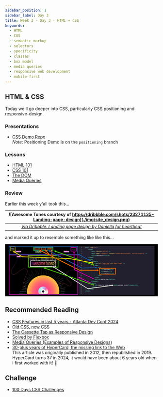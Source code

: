 ```yaml
---
sidebar_position: 1
sidebar_label: Day 3
title: Week 3 - Day 3 - HTML + CSS
keywords:
  - HTML
  - CSS
  - semantic markup
  - selectors
  - specificity
  - classes
  - box model
  - media queries
  - responsive web development
  - mobile-first
---
```


<!-- markdownlint-disable no-inline-html -->

## HTML & CSS

Today we'll go deeper into CSS, particularly CSS positioning and responsive-design.

### Presentations

- [CSS Demo Repo](https://github.com/seanrreid/CSS/)
  <br/>_Note_: Positioning Demo is on the `positioning` branch

### Lessons

- [HTML 101](/docs/lessons/front-end-foundations/html-101/)
- [CSS 101](/docs/lessons/front-end-foundations/css-101/)
- [The DOM](/docs/lessons/handling-user-input/dom/)
- [Media Queries](/docs/lessons/front-end-foundations/media-queries/)

### Review

Earlier this week y'all took this...

|       ![Awesome Tunes courtesy of https://dribbble.com/shots/23271135-Landing-page-design](./img/site_design.png)        |
| :----------------------------------------------------------------------------------------------------------------------: |
| _[Via Dribbble: Landing page design by Daniella for heartbeat](https://dribbble.com/shots/23271135-Landing-page-design)_ |

and marked it up to resemble something like like this...

![Markup from design](./img/site_design-2.jpg)

## Recommended Reading

- [CSS Features in last 5 years - Atlanta Dev Conf 2024](https://codepen.io/fimion/full/eYwaMZQ?utm_source=cassidoo)
- [Old CSS, new CSS](https://eev.ee/blog/2020/02/01/old-css-new-css/)
- [The Cassette Tap as Responsive Design](https://needmoredesigns.com/early-responsive-design/)
- [Solved by Flexbox](https://philipwalton.github.io/solved-by-flexbox/)
- [Media Queries (Examples of Responsive Designs)](https://mediaqueri.es/)
- [30-plus years of HyperCard, the missing link to the Web](https://arstechnica.com/gadgets/2019/05/25-years-of-hypercard-the-missing-link-to-the-web/)
  <br/>This article was originally published in 2012, then republished in 2019. HyperCard turns 37 in 2024, it would have been about 6 years old when I first worked with it! :exploding_head:

## Challenge

- [100 Days CSS Challenges](https://100dayscss.com/)
